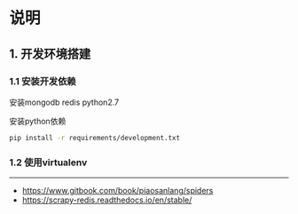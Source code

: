 # 说明

## 1. 开发环境搭建

### 1.1 安装开发依赖


安装mongodb redis python2.7

安装python依赖
```bash
pip install -r requirements/development.txt
```

### 1.2 使用virtualenv



------


* https://www.gitbook.com/book/piaosanlang/spiders
* https://scrapy-redis.readthedocs.io/en/stable/


